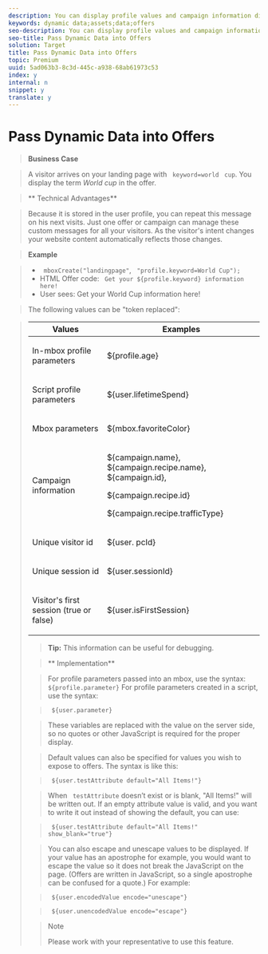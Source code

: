 ```yaml
---
description: You can display profile values and campaign information directly in an HTML or Flash Offer.
keywords: dynamic data;assets;data;offers
seo-description: You can display profile values and campaign information directly in an HTML or Flash Offer.
seo-title: Pass Dynamic Data into Offers
solution: Target
title: Pass Dynamic Data into Offers
topic: Premium
uuid: 5ad063b3-8c3d-445c-a938-68ab61973c53
index: y
internal: n
snippet: y
translate: y
---
```


# Pass Dynamic Data into Offers


>**Business Case** 

>A visitor arrives on your landing page with ` keyword=world` ` cup`. You display the term *World cup* in the offer. 

>** Technical Advantages** 

>Because it is stored in the user profile, you can repeat this message on his next visits. Just one offer or campaign can manage these custom messages for all your visitors. As the visitor's intent changes your website content automatically reflects those changes. 

>**Example** 

>
>* ` mboxCreate("landingpage"`, ` "profile.keyword=World Cup");`
>* HTML Offer code: ` Get your ${profile.keyword} information here!`
>* User sees: Get your World Cup information here!


>The following values can be "token replaced": 



><table id="table_392FA513A3494227A00DCB2B464FFE95"> 
 <thead> 
  <tr> 
   <th colname="col1" class="entry"> Values </th> 
   <th colname="col2" class="entry"> Examples </th> 
  </tr> 
 </thead>
 <tbody> 
  <tr> 
   <td colname="col1"> <p>In-mbox profile parameters </p> </td> 
   <td colname="col2"> <p> <span class="codeph"> ${profile.age} </span> </p> </td> 
  </tr> 
  <tr> 
   <td colname="col1"> <p>Script profile parameters </p> </td> 
   <td colname="col2"> <p> <span class="codeph"> ${user.lifetimeSpend} </span> </p> </td> 
  </tr> 
  <tr> 
   <td colname="col1"> <p>Mbox parameters </p> </td> 
   <td colname="col2"> <p> <span class="codeph"> ${mbox.favoriteColor} </span> </p> </td> 
  </tr> 
  <tr> 
   <td colname="col1"> <p>Campaign information </p> </td> 
   <td colname="col2"> <p> <span class="codeph"> ${campaign.name}, ${campaign.recipe.name}, ${campaign.id}, </span> </p> <p> <span class="codeph"> ${campaign.recipe.id} </span> </p> <p> <span class="codeph"> ${campaign.recipe.trafficType} </span> </p> </td> 
  </tr> 
  <tr> 
   <td colname="col1"> <p>Unique visitor id </p> </td> 
   <td colname="col2"> <p> <span class="codeph"> ${user. pcId} </span> </p> </td> 
  </tr> 
  <tr> 
   <td colname="col1"> <p>Unique session id </p> </td> 
   <td colname="col2"> <p> <span class="codeph"> ${user.sessionId} </span> </p> </td> 
  </tr> 
  <tr> 
   <td colname="col1"> <p>Visitor's first session (true or false) </p> </td> 
   <td colname="col2"> <p> <span class="codeph"> ${user.isFirstSession} </span> </p> </td> 
  </tr> 
 </tbody> 
</table>

>**Tip:** This information can be useful for debugging. 

>** Implementation** 

>For profile parameters passed into an mbox, use the syntax: ` ${profile.parameter}` For profile parameters created in a script, use the syntax: 

>` ${user.parameter}` 

>These variables are replaced with the value on the server side, so no quotes or other JavaScript is required for the proper display. 

>Default values can also be specified for values you wish to expose to offers. The syntax is like this: 

>` ${user.testAttribute default="All Items!"}` 

>When ` testAttribute` doesn’t exist or is blank, "All Items!" will be written out. If an empty attribute value is valid, and you want to write it out instead of showing the default, you can use: 

>` ${user.testAttribute default="All Items!" show_blank="true"}` 

>You can also escape and unescape values to be displayed. If your value has an apostrophe for example, you would want to escape the value so it does not break the JavaScript on the page. (Offers are written in JavaScript, so a single apostrophe can be confused for a quote.) For example: 

>` ${user.encodedValue encode="unescape"}` 

>` ${user.unencodedValue encode="escape"}` 


>>[!NOTE]
>>
>>Please work with your representative to use this feature.
>

